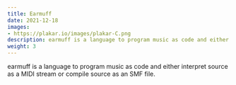 ```yaml
---
title: Earmuff
date: 2021-12-18
images:
- https://plakar.io/images/plakar-C.png
description: earmuff is a language to program music as code and either interpret source as a MIDI stream or compile source as an SMF file.
weight: 3
---
```

earmuff is a language to program music as code and either interpret source as a MIDI stream or compile source as an SMF file.